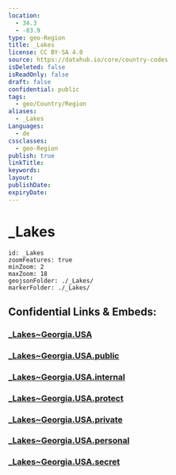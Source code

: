 ```yaml
---
location:
  - 34.3
  - -83.9
type: geo-Region
title: _Lakes
license: CC BY-SA 4.0
source: https://datahub.io/core/country-codes
isDeleted: false
isReadOnly: false
draft: false
confidential: public
tags:
  - geo/Country/Region
aliases:
  - _Lakes
Languages:
  - de
cssclasses:
  - geo-Region
publish: true
linkTitle:
keywords:
layout:
publishDate:
expiryDate:
---
```


# _Lakes

```leaflet
id: _Lakes
zoomFeatures: true 
minZoom: 2 
maxZoom: 18
geojsonFolder: ./_Lakes/
markerFolder: ./_Lakes/
```


## Confidential Links & Embeds: 

### [_Lakes~Georgia.USA](/_Standards/Earth/Continent/America~North/USA/USA~Eastern/Georgia,USA/_Lakes~Georgia.USA.md) 

### [_Lakes~Georgia.USA.public](/_public/Earth/Continent/America~North/USA/USA~Eastern/Georgia,USA/_Lakes~Georgia.USA.public.md) 

### [_Lakes~Georgia.USA.internal](/_internal/Earth/Continent/America~North/USA/USA~Eastern/Georgia,USA/_Lakes~Georgia.USA.internal.md) 

### [_Lakes~Georgia.USA.protect](/_protect/Earth/Continent/America~North/USA/USA~Eastern/Georgia,USA/_Lakes~Georgia.USA.protect.md) 

### [_Lakes~Georgia.USA.private](/_private/Earth/Continent/America~North/USA/USA~Eastern/Georgia,USA/_Lakes~Georgia.USA.private.md) 

### [_Lakes~Georgia.USA.personal](/_personal/Earth/Continent/America~North/USA/USA~Eastern/Georgia,USA/_Lakes~Georgia.USA.personal.md) 

### [_Lakes~Georgia.USA.secret](/_secret/Earth/Continent/America~North/USA/USA~Eastern/Georgia,USA/_Lakes~Georgia.USA.secret.md)

